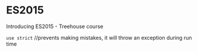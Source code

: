 # ES2015
Introducing ES2015 - Treehouse course

`use strict` //prevents making mistakes, it will throw an exception during run time

